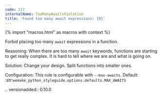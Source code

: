 ```yaml
---
code: 217
internalName: TooManyAwaitsViolation
title: 'Found too many await expressions: {0}'
---
```


{% import "macros.html" as macros with context %}


Forbid placing too many ``await`` expressions in a function.

Reasoning:
    When there are too many ``await`` keywords,
    functions are starting to get really complex.
    It is hard to tell where we are and what is going on.

Solution:
    Change your design. Split functions into smaller ones.

Configuration:
    This rule is configurable with ``--max-awaits``.
    Default: :str:`wemake_python_styleguide.options.defaults.MAX_AWAITS`

.. versionadded:: 0.10.0